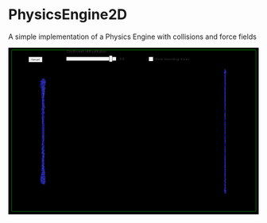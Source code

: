 # PhysicsEngine2D
A simple implementation of a Physics Engine with collisions and force fields

![Example Image](screenShot.gif)
